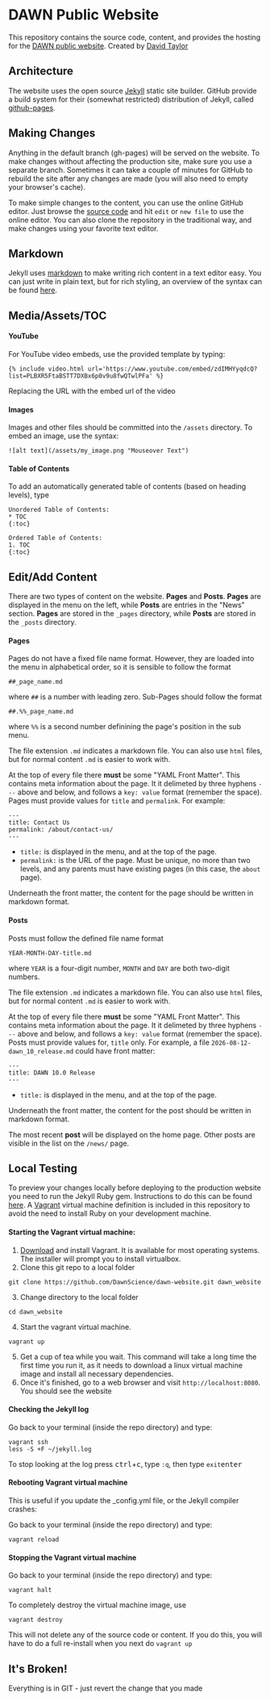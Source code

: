 # DAWN Public Website #
This repository contains the source code, content, and provides the hosting for the [DAWN public website](http://dawnsci.org). Created by [David Taylor](mailto:david@taylorhq.com)

## Architecture ##
The website uses the open source [Jekyll](https://jekyllrb.com/) static site builder. GitHub provide a build system for their (somewhat restricted) distribution of Jekyll, called [github-pages](https://help.github.com/articles/using-jekyll-as-a-static-site-generator-with-github-pages/).

## Making Changes ##
Anything in the default branch (gh-pages) will be served on the website. To make changes without affecting the production site, make sure you use a separate branch. Sometimes it can take a couple of minutes for GitHub to rebuild the site after any changes are made (you will also need to empty your browser's cache).

To make simple changes to the content, you can use the online GitHub editor. Just browse the [source code](https://github.com/DawnScience/dawn-website) and hit `edit` or `new file` to use the online editor. You can also clone the repository in the traditional way, and make changes using your favorite text editor.

## Markdown ##
Jekyll uses [markdown](https://en.wikipedia.org/wiki/Markdown) to make writing rich content in a text editor easy. You can just write in plain text, but for rich styling, an overview of the syntax can be found [here](https://gist.github.com/jonschlinkert/5854601).

## Media/Assets/TOC ##
#### YouTube ####
For YouTube video embeds, use the provided template by typing:
```
{% include video.html url='https://www.youtube.com/embed/zdIMHYyqdcQ?list=PLBXR5FtaBSTT7DXBx6p0v9u8fwQTwlPFa' %}
```
Replacing the URL with the embed url of the video
#### Images ####
Images and other files should be committed into the `/assets` directory. To embed an image, use the syntax:
```
![alt text](/assets/my_image.png "Mouseover Text")
```
#### Table of Contents
To add an automatically generated table of contents (based on heading levels), type
```
Unordered Table of Contents:
* TOC
{:toc}

Ordered Table of Contents:
1. TOC
{:toc}
```

## Edit/Add Content ##
There are two types of content on the website. **Pages** and **Posts**. **Pages** are displayed in the menu on the left, while **Posts** are entries in the "News" section. **Pages** are stored in the `_pages` directory, while **Posts** are stored in the `_posts` directory.




#### Pages ###
Pages do not have a fixed file name format. However, they are loaded into the menu in alphabetical order, so it is sensible to follow the format
```
##_page_name.md
```
where `##` is a number with leading zero. Sub-Pages should follow the format
```
##.%%_page_name.md
```
where `%%` is a second number definining the page's position in the sub menu.

The file extension `.md` indicates a markdown file. You can also use `html` files, but for normal content `.md` is easier to work with.

At the top of every file there **must** be some "YAML Front Matter". This contains meta information about the page. It it delimeted by three hyphens `---` above and below, and follows a `key: value` format (remember the space). Pages must provide values for `title` and `permalink`. For example:
```
---
title: Contact Us
permalink: /about/contact-us/
---
```
- `title:` is displayed in the menu, and at the top of the page.
- `permalink:` is the URL of the page. Must be unique, no more than two levels, and any parents must have existing pages (in this case, the `about` page).

Underneath the front matter, the content for the page should be written in markdown format.

#### Posts ###
Posts must follow the defined file name format 
```
YEAR-MONTH-DAY-title.md
```
where `YEAR` is a four-digit number, `MONTH` and `DAY` are both two-digit numbers.

The file extension `.md` indicates a markdown file. You can also use `html` files, but for normal content `.md` is easier to work with.

At the top of every file there **must** be some "YAML Front Matter". This contains meta information about the page. It it delimeted by three hyphens `---` above and below, and follows a `key: value` format (remember the space). Posts must provide values for, `title` only. For example, a file `2026-08-12-dawn_10_release.md` could have front matter:
```
---
title: DAWN 10.0 Release
---
```
- `title:` is displayed in the menu, and at the top of the page.

Underneath the front matter, the content for the post should be written in markdown format.

The most recent **post** will be displayed on the home page. Other posts are visible in the list on the `/news/` page.

## Local Testing ##
To preview your changes locally before deploying to the production website you need to run the Jekyll Ruby gem. Instructions to do this can be found [here](https://help.github.com/articles/setting-up-your-github-pages-site-locally-with-jekyll/). A [Vagrant](https://www.vagrantup.com/) virtual machine definition is included in this repository to avoid the need to install Ruby on your development machine. 

#### Starting the Vagrant virtual machine: ###
1. [Download](https://www.vagrantup.com/downloads.html) and install Vagrant. It is available for most operating systems. The installer will prompt you to install virtualbox.
2. Clone this git repo to a local folder
```
git clone https://github.com/DawnScience/dawn-website.git dawn_website
```
3. Change directory to the local folder
```
cd dawn_website
```
4. Start the vagrant virtual machine. 
``` 
vagrant up
```
5. Get a cup of tea while you wait. This command will take a long time the first time you run it, as it needs to download a linux virtual machine image and install all necessary dependencies. 
6. Once it's finished, go to a web browser and visit `http://localhost:8080`. You should see the website

#### Checking the Jekyll log ###
Go back to your terminal (inside the repo directory) and type:
```
vagrant ssh
less -S +F ~/jekyll.log
```
To stop looking at the log press <kbd>ctrl</kbd>+<kbd>c</kbd>, type `:q`, then type `exit`<kbd>enter</kbd>

#### Rebooting Vagrant virtual machine ###
This is useful if you update the _config.yml file, or the Jekyll compiler crashes:

Go back to your terminal (inside the repo directory) and type:
```
vagrant reload
```
#### Stopping the Vagrant virtual machine ###
Go back to your terminal (inside the repo directory) and type:
```
vagrant halt
```
To completely destroy the virtual machine image, use
```
vagrant destroy
```
This will not delete any of the source code or content. If you do this, you will have to do a full re-install when you next do `vagrant up`
## It's Broken!
Everything is in GIT - just revert the change that you made
